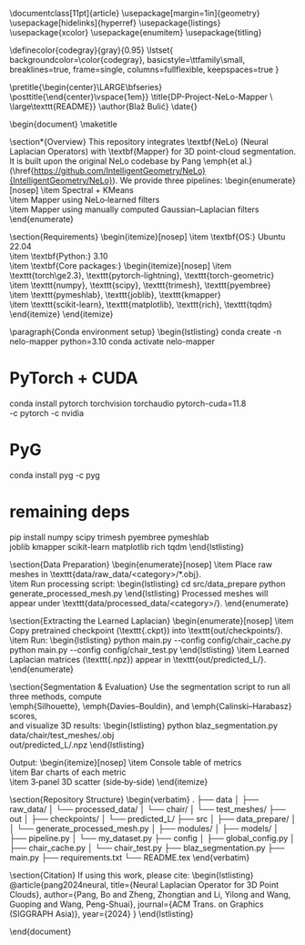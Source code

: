 \documentclass[11pt]{article}
\usepackage[margin=1in]{geometry}
\usepackage[hidelinks]{hyperref}
\usepackage{listings}
\usepackage{xcolor}
\usepackage{enumitem}
\usepackage{titling}

\definecolor{codegray}{gray}{0.95}
\lstset{
  backgroundcolor=\color{codegray},
  basicstyle=\ttfamily\small,
  breaklines=true,
  frame=single,
  columns=fullflexible,
  keepspaces=true
}

\pretitle{\begin{center}\LARGE\bfseries}
\posttitle{\end{center}\vspace{1em}}
\title{DP-Project-NeLo-Mapper \\ \large\texttt{README}}
\author{Blaž Bulić}
\date{}

\begin{document}
\maketitle

\section*{Overview}
This repository integrates \textbf{NeLo} (Neural Laplacian Operators) with \textbf{Mapper} for 3D point-cloud segmentation. It is built upon the original NeLo codebase by Pang \emph{et al.} (\href{https://github.com/IntelligentGeometry/NeLo}{IntelligentGeometry/NeLo}). We provide three pipelines:
\begin{enumerate}[nosep]
  \item Spectral + KMeans  
  \item Mapper using NeLo‐learned filters  
  \item Mapper using manually computed Gaussian–Laplacian filters  
\end{enumerate}

\section{Requirements}
\begin{itemize}[nosep]
  \item \textbf{OS:} Ubuntu 22.04  
  \item \textbf{Python:} 3.10  
  \item \textbf{Core packages:}
    \begin{itemize}[nosep]
      \item \texttt{torch\ge2.3}, \texttt{pytorch-lightning}, \texttt{torch-geometric}  
      \item \texttt{numpy}, \texttt{scipy}, \texttt{trimesh}, \texttt{pyembree}  
      \item \texttt{pymeshlab}, \texttt{joblib}, \texttt{kmapper}  
      \item \texttt{scikit-learn}, \texttt{matplotlib}, \texttt{rich}, \texttt{tqdm}
    \end{itemize}
\end{itemize}

\paragraph{Conda environment setup}
\begin{lstlisting}
conda create -n nelo-mapper python=3.10
conda activate nelo-mapper

# PyTorch + CUDA
conda install pytorch torchvision torchaudio pytorch-cuda=11.8 \
    -c pytorch -c nvidia

# PyG
conda install pyg -c pyg

# remaining deps
pip install numpy scipy trimesh pyembree pymeshlab \
    joblib kmapper scikit-learn matplotlib rich tqdm
\end{lstlisting}

\section{Data Preparation}
\begin{enumerate}[nosep]
  \item Place raw meshes in \texttt{data/raw\_data/\<category\>/\*.obj}.  
  \item Run processing script:
  \begin{lstlisting}
cd src/data_prepare
python generate_processed_mesh.py
  \end{lstlisting}
  Processed meshes will appear under \texttt{data/processed\_data/\<category\>/}.
\end{enumerate}

\section{Extracting the Learned Laplacian}
\begin{enumerate}[nosep]
  \item Copy pretrained checkpoint (\texttt{.ckpt}) into \texttt{out/checkpoints/}.  
  \item Run:
  \begin{lstlisting}
python main.py --config config/chair_cache.py
python main.py --config config/chair_test.py
  \end{lstlisting}
  \item Learned Laplacian matrices (\texttt{.npz}) appear in \texttt{out/predicted\_L/}.
\end{enumerate}

\section{Segmentation \& Evaluation}
Use the segmentation script to run all three methods, compute  
\emph{Silhouette}, \emph{Davies–Bouldin}, and \emph{Calinski–Harabasz} scores,  
and visualize 3D results:
\begin{lstlisting}
python blaz_segmentation.py \
  data/chair/test_meshes/<mesh>.obj \
  out/predicted_L/<mesh>.npz
\end{lstlisting}

Output:
\begin{itemize}[nosep]
  \item Console table of metrics  
  \item Bar charts of each metric  
  \item 3‐panel 3D scatter (side‐by‐side)
\end{itemize}

\section{Repository Structure}
\begin{verbatim}
.
├── data
│   ├── raw_data/
│   └── processed_data/
│       └── chair/
│           └── test_meshes/
├── out
│   ├── checkpoints/
│   └── predicted_L/
├── src
│   ├── data_prepare/
│   │   └── generate_processed_mesh.py
│   ├── modules/
│   ├── models/
│   ├── pipeline.py
│   └── my_dataset.py
├── config
│   ├── global_config.py
│   ├── chair_cache.py
│   └── chair_test.py
├── blaz_segmentation.py
├── main.py
├── requirements.txt
└── README.tex
\end{verbatim}

\section{Citation}
If using this work, please cite:
\begin{lstlisting}
@article{pang2024neural,
  title={Neural Laplacian Operator for 3D Point Clouds},
  author={Pang, Bo and Zheng, Zhongtian and Li, Yilong and Wang, Guoping and Wang, Peng-Shuai},
  journal={ACM Trans. on Graphics (SIGGRAPH Asia)},
  year={2024}
}
\end{lstlisting}

\end{document}
